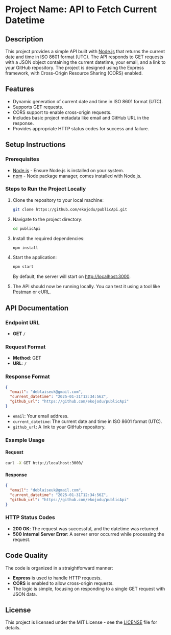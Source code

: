 # Project Name: API to Fetch Current Datetime

## Description
This project provides a simple API built with [Node.js](https://hng.tech/hire/nodejs-developers) that returns the current date and time in ISO 8601 format (UTC). The API responds to GET requests with a JSON object containing the current datetime, your email, and a link to your GitHub repository. The project is designed using the Express framework, with Cross-Origin Resource Sharing (CORS) enabled.

## Features
- Dynamic generation of current date and time in ISO 8601 format (UTC).
- Supports GET requests.
- CORS support to enable cross-origin requests.
- Includes basic project metadata like email and GitHub URL in the response.
- Provides appropriate HTTP status codes for success and failure.

## Setup Instructions

### Prerequisites
- [Node.js](https://nodejs.org/) - Ensure Node.js is installed on your system.
- [npm](https://www.npmjs.com/) - Node package manager, comes installed with Node.js.

### Steps to Run the Project Locally
1. Clone the repository to your local machine:
   ```bash
   git clone https://github.com/ekojodu/publicApi.git
   ```
2. Navigate to the project directory:
   ```bash
   cd publicApi
   ```
3. Install the required dependencies:
   ```bash
   npm install
   ```
4. Start the application:
   ```bash
   npm start
   ```
   By default, the server will start on [http://localhost:3000](http://localhost:3000).

5. The API should now be running locally. You can test it using a tool like [Postman](https://www.postman.com/) or cURL.

## API Documentation

### Endpoint URL
- **GET** `/`

### Request Format
- **Method**: GET
- **URL**: `/`

### Response Format
```json
{
  "email": "deblaiseuk@gmail.com",
  "current_datetime": "2025-01-31T12:34:56Z",
  "github_url": "https://github.com/ekojodu/publicApi"
}
```

- `email`: Your email address.
- `current_datetime`: The current date and time in ISO 8601 format (UTC).
- `github_url`: A link to your GitHub repository.

### Example Usage
#### Request
```bash
curl -X GET http://localhost:3000/
```

#### Response
```json
{
  "email": "deblaiseuk@gmail.com",
  "current_datetime": "2025-01-31T12:34:56Z",
  "github_url": "https://github.com/ekojodu/publicApi"
}
```

### HTTP Status Codes
- **200 OK**: The request was successful, and the datetime was returned.
- **500 Internal Server Error**: A server error occurred while processing the request.

## Code Quality
The code is organized in a straightforward manner:
- **Express** is used to handle HTTP requests.
- **CORS** is enabled to allow cross-origin requests.
- The logic is simple, focusing on responding to a single GET request with JSON data.

## License
This project is licensed under the MIT License - see the [LICENSE](LICENSE) file for details.
